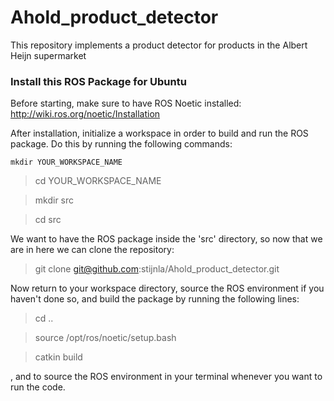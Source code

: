 # Ahold_product_detector
This repository implements a product detector for products in the Albert Heijn supermarket


### Install this ROS Package for Ubuntu

Before starting, make sure to have ROS Noetic installed: http://wiki.ros.org/noetic/Installation

After installation, initialize a workspace in order to build and run the ROS package. Do this by running the following commands:

```console
mkdir YOUR_WORKSPACE_NAME
```
> cd YOUR_WORKSPACE_NAME

> mkdir src

> cd src

We want to have the ROS package inside the 'src' directory, so now that we are in here we can clone the repository:

> git clone git@github.com:stijnla/Ahold_product_detector.git

Now return to your workspace directory, source the ROS environment if you haven't done so, and build the package by running the following lines:

> cd ..

> source /opt/ros/noetic/setup.bash

> catkin build








, and to source the ROS environment in your terminal whenever you want to run the code.